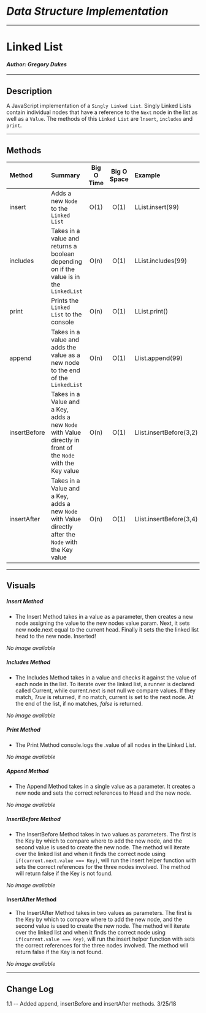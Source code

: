 # ***Data Structure Implementation***
------------------------------

# Linked List
#### *Author: Gregory Dukes*

------------------------------

## Description

A JavaScript implementation of a `Singly Linked List`. Singly Linked Lists contain individual nodes that have a reference to the `Next` node in the list as well as a `Value`. The methods of this `Linked List` are `lnsert`, `includes` and `print`.

------------------------------

## Methods

| Method | Summary | Big O Time | Big O Space | Example | 
| :----------- | :----------- | :-------------: | :-------------: | :----------- |
| insert | Adds a new `Node` to the `Linked List` | O(1) | O(1) | LList.insert(99) |
| includes | Takes in a value and returns a boolean depending on if the value is in the `LinkedList` | O(n) | O(1) | LList.includes(99) |
| print | Prints the `Linked List` to the console | O(n) | O(1) | LList.print() |
| append | Takes in a value and adds the value as a new node to the end of the `LinkedList` | O(n) | O(1) | Llist.append(99) |
| insertBefore | Takes in a Value and a Key, adds a new `Node` with Value directly in front of the `Node` with the Key value | O(n) | O(1) | Llist.insertBefore(3,2) |
| insertAfter | Takes in a Value and a Key, adds a new `Node` with Value directly after the `Node` with the Key value | O(n) | O(1) | Llist.insertBefore(3,4) |


------------------------------

## Visuals

##### Insert Method
- The Insert Method takes in a value as a parameter, then creates a new node assigning the value to the new nodes value param.  Next, it sets new node.next equal to the current head.  Finally it sets the the linked list head to the new node.  Inserted!

*No image available*
##### Includes Method
- The Includes Method takes in a value and checks it against the value of each node in the list.  To iterate over the linked list, a runner is declared called Current, while current.next is not null we compare values.  If they match, *True* is returned, if no match, current is set to the next node.  At the end of the list, if no matches, *false* is returned.

*No image available*
##### Print Method
- The Print Method console.logs the .value of all nodes in the Linked List.

*No image available*
##### Append Method
- The Append Method takes in a single value as a parameter.  It creates a new node and sets the correct references to Head and the new node.

*No image available*
##### InsertBefore Method
- The InsertBefore Method takes in two values as parameters.  The first is the Key by which to compare where to add the new node, and the second value is used to create the new node.  The method will iterate over the linked list and when it finds the correct node using `if(current.next.value === Key)`, will run the insert helper function with sets the correct references for the three nodes involved.  The method will return false if the Key is not found.

*No image available*
#### InsertAfter Method
- The InsertAfter Method takes in two values as parameters.  The first is the Key by which to compare where to add the new node, and the second value is used to create the new node.  The method will iterate over the linked list and when it finds the correct node using `if(current.value === Key)`, will run the insert helper function with sets the correct references for the three nodes involved.  The method will return false if the Key is not found.

*No image available*


------------------------------

## Change Log
1.1 -- Added append, insertBefore and insertAfter methods. 3/25/18
